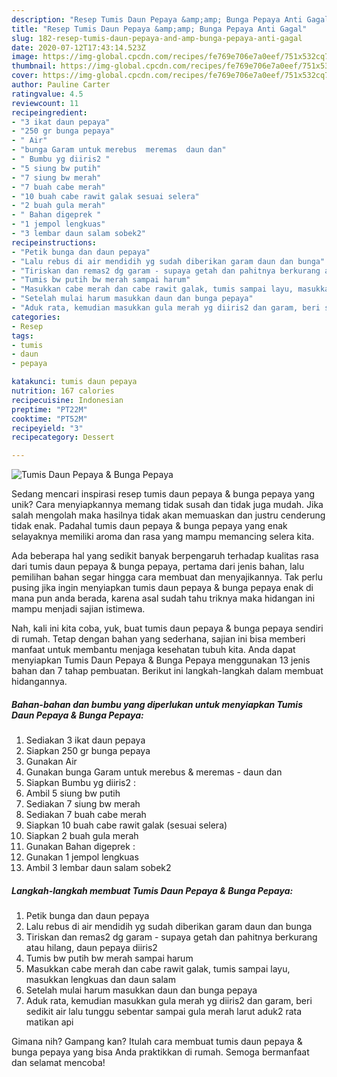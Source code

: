 ```yaml
---
description: "Resep Tumis Daun Pepaya &amp;amp; Bunga Pepaya Anti Gagal"
title: "Resep Tumis Daun Pepaya &amp;amp; Bunga Pepaya Anti Gagal"
slug: 182-resep-tumis-daun-pepaya-and-amp-bunga-pepaya-anti-gagal
date: 2020-07-12T17:43:14.523Z
image: https://img-global.cpcdn.com/recipes/fe769e706e7a0eef/751x532cq70/tumis-daun-pepaya-bunga-pepaya-foto-resep-utama.jpg
thumbnail: https://img-global.cpcdn.com/recipes/fe769e706e7a0eef/751x532cq70/tumis-daun-pepaya-bunga-pepaya-foto-resep-utama.jpg
cover: https://img-global.cpcdn.com/recipes/fe769e706e7a0eef/751x532cq70/tumis-daun-pepaya-bunga-pepaya-foto-resep-utama.jpg
author: Pauline Carter
ratingvalue: 4.5
reviewcount: 11
recipeingredient:
- "3 ikat daun pepaya"
- "250 gr bunga pepaya"
- " Air"
- "bunga Garam untuk merebus  meremas  daun dan"
- " Bumbu yg diiris2 "
- "5 siung bw putih"
- "7 siung bw merah"
- "7 buah cabe merah"
- "10 buah cabe rawit galak sesuai selera"
- "2 buah gula merah"
- " Bahan digeprek "
- "1 jempol lengkuas"
- "3 lembar daun salam sobek2"
recipeinstructions:
- "Petik bunga dan daun pepaya"
- "Lalu rebus di air mendidih yg sudah diberikan garam daun dan bunga"
- "Tiriskan dan remas2 dg garam - supaya getah dan pahitnya berkurang atau hilang, daun pepaya diiris2"
- "Tumis bw putih bw merah sampai harum"
- "Masukkan cabe merah dan cabe rawit galak, tumis sampai layu, masukkan lengkuas dan daun salam"
- "Setelah mulai harum masukkan daun dan bunga pepaya"
- "Aduk rata, kemudian masukkan gula merah yg diiris2 dan garam, beri sedikit air lalu tunggu sebentar sampai gula merah larut aduk2 rata matikan api"
categories:
- Resep
tags:
- tumis
- daun
- pepaya

katakunci: tumis daun pepaya 
nutrition: 167 calories
recipecuisine: Indonesian
preptime: "PT22M"
cooktime: "PT52M"
recipeyield: "3"
recipecategory: Dessert

---
```



![Tumis Daun Pepaya &amp; Bunga Pepaya](https://img-global.cpcdn.com/recipes/fe769e706e7a0eef/751x532cq70/tumis-daun-pepaya-bunga-pepaya-foto-resep-utama.jpg)

Sedang mencari inspirasi resep tumis daun pepaya &amp; bunga pepaya yang unik? Cara menyiapkannya memang tidak susah dan tidak juga mudah. Jika salah mengolah maka hasilnya tidak akan memuaskan dan justru cenderung tidak enak. Padahal tumis daun pepaya &amp; bunga pepaya yang enak selayaknya memiliki aroma dan rasa yang mampu memancing selera kita.



Ada beberapa hal yang sedikit banyak berpengaruh terhadap kualitas rasa dari tumis daun pepaya &amp; bunga pepaya, pertama dari jenis bahan, lalu pemilihan bahan segar hingga cara membuat dan menyajikannya. Tak perlu pusing jika ingin menyiapkan tumis daun pepaya &amp; bunga pepaya enak di mana pun anda berada, karena asal sudah tahu triknya maka hidangan ini mampu menjadi sajian istimewa.


Nah, kali ini kita coba, yuk, buat tumis daun pepaya &amp; bunga pepaya sendiri di rumah. Tetap dengan bahan yang sederhana, sajian ini bisa memberi manfaat untuk membantu menjaga kesehatan tubuh kita. Anda dapat menyiapkan Tumis Daun Pepaya &amp; Bunga Pepaya menggunakan 13 jenis bahan dan 7 tahap pembuatan. Berikut ini langkah-langkah dalam membuat hidangannya.

<!--inarticleads1-->

##### Bahan-bahan dan bumbu yang diperlukan untuk menyiapkan Tumis Daun Pepaya &amp; Bunga Pepaya:

1. Sediakan 3 ikat daun pepaya
1. Siapkan 250 gr bunga pepaya
1. Gunakan  Air
1. Gunakan bunga Garam untuk merebus &amp; meremas - daun dan
1. Siapkan  Bumbu yg diiris2 :
1. Ambil 5 siung bw putih
1. Sediakan 7 siung bw merah
1. Sediakan 7 buah cabe merah
1. Siapkan 10 buah cabe rawit galak (sesuai selera)
1. Siapkan 2 buah gula merah
1. Gunakan  Bahan digeprek :
1. Gunakan 1 jempol lengkuas
1. Ambil 3 lembar daun salam sobek2




<!--inarticleads2-->

##### Langkah-langkah membuat Tumis Daun Pepaya &amp; Bunga Pepaya:

1. Petik bunga dan daun pepaya
1. Lalu rebus di air mendidih yg sudah diberikan garam daun dan bunga
1. Tiriskan dan remas2 dg garam - supaya getah dan pahitnya berkurang atau hilang, daun pepaya diiris2
1. Tumis bw putih bw merah sampai harum
1. Masukkan cabe merah dan cabe rawit galak, tumis sampai layu, masukkan lengkuas dan daun salam
1. Setelah mulai harum masukkan daun dan bunga pepaya
1. Aduk rata, kemudian masukkan gula merah yg diiris2 dan garam, beri sedikit air lalu tunggu sebentar sampai gula merah larut aduk2 rata matikan api




Gimana nih? Gampang kan? Itulah cara membuat tumis daun pepaya &amp; bunga pepaya yang bisa Anda praktikkan di rumah. Semoga bermanfaat dan selamat mencoba!
